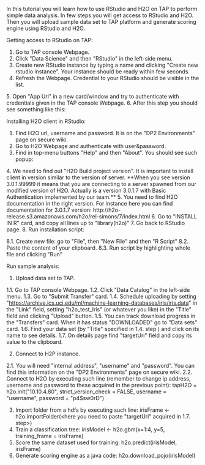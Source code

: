 In this tutorial you will learn how to use RStudio and H2O on TAP to perform simple data analysis. In few steps you will get access to RStudio and H2O. Then you will upload sample data set to TAP platform and generate scoring engine using RStudio and H2O.

Getting access to RStudio on TAP:

1. Go to TAP console Webpage.
2. Click "Data Science" and then "RStudio" in the left-side menu.
3. Create new RStudio instance by typing a name and clicking "Create new rstudio instance". Your instance should be ready within few seconds.
4. Refresh the Webpage. Credential to your RStudio should be visible in the list.
<TODO image>
5. Open "App Url" in a new card/window and try to authenticate with credentials given in the TAP console Webpage.
<TODO image>
6. After this step you should see something like this:
<TODO image>

Installing H2O client in RStudio:

1. Find H2O url, username and password. It is on the "DP2 Environments" page on secure wiki.
2. Go to H2O Webpage and authenticate with user&password.
3. Find in top-menu buttons "Help" and then "About". You should see such popup:
<TODO image>
4. We need to find out "H2O Build project version". It is important to install client in version similar to the version of server.
**When you see version 3.0.1.99999 it means that you are connecting to a server spawned from our modified version of H2O. Actually is a version 3.0.1.7 with Basic Authentication implemented by our team.**
5. You need to find H2O documentation in the right version. For instance here you can find documentation for 3.0.1.7 version: http://h2o-release.s3.amazonaws.com/h2o/rel-simons/7/index.html
6. Go to "INSTALL IN R" card, and copy all lines up to "library(h2o)"
7. Go back to RStudio page.
8. Run installation script:

8.1. Create new file: go to "File", then "New File" and then "R Script"
8.2. Paste the content of your clipboard.
8.3. Run script by highlighting whole file and clicking "Run"
<image>

Run sample analysis:

1. Upload data set to TAP.

1.1. Go to TAP console Webpage.
1.2. Click "Data Catalog" in the left-side menu.
1.3. Go to "Submit Transfer" card.
1.4. Schedule uploading by setting "https://archive.ics.uci.edu/ml/machine-learning-databases/iris/iris.data" in the "Link" field, setting "h2o_test_Iris" (or whatever you like) in the "Title" field and clicking "Upload" button.
1.5. You can track download progress in the "Transfers" card. When it has status "DOWNLOADED" go to "Data sets" card.
1.6. Find your data set (by "Title" specified in 1.4. step ) and click on its name to see details.
1.7. On details page find "targetUri" field and copy its value to the clipboard.

2. Connect to H2P instance. 

2.1. You will need "internal address", "username" and "password". You can find this information on the "DP2 Environments" page on secure wiki.
2.2. Connect to H2O by executing such line (remember to change ip address, username and password to these acquired in the previous point):
tapH2O = h2o.init("10.10.4.80",  strict_version_check = FALSE, username = "username", password = "p4$sw0rD")

3. Import folder from a hdfs by executing such line:
irisFrame <- h2o.importFolder(<here you need to paste "targetUri" acquired in 1.7. step>)
4. Train a classification tree:
irisModel <- h2o.gbm(x=1:4, y=5, training_frame = irisFrame)
5. Score the same dataset used for training:
h2o.predict(irisModel, irisFrame)
6. Generate scoring engine as a java code:
h2o.download_pojo(irisModel)
